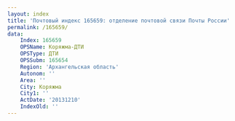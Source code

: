 ```yaml
---
layout: index
title: 'Почтовый индекс 165659: отделение почтовой связи Почты России'
permalink: /165659/
data:
    Index: 165659
    OPSName: Коряжма-ДТИ
    OPSType: ДТИ
    OPSSubm: 165654
    Region: 'Архангельская область'
    Autonom: ''
    Area: ''
    City: Коряжма
    City1: ''
    ActDate: '20131210'
    IndexOld: ''
---
```

